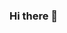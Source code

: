 ### Hi there 👋

<!--Highly motivated and enthusiastic 2022 graduate in Materials and Metallurgical Engineering with experience in inside sales. Seeking to transition into the field of Data Science, Data Analytics, Product, and Business Analysis. As a result-oriented individual, I am eager to bring my analytical and problem-solving skills to a dynamic organization. I am always seeking new challenges and opportunities to grow and contribute to the success of a company. Looking for a position where I can leverage my technical background and interpersonal skills to drive impact and achieve business goals.
**lavanya-gtvadderaju/lavanya-gtvadderaju** is a ✨ _special_ ✨ repository because its `README.md` (this file) appears on your GitHub profile.

Here are some ideas to get you started:

- 🔭 I’m currently working on indviual projects
- 🌱 I’m currently learning machine learning and deeplearning
- 🤔 I’m looking for help with job openings
- 💬 Ask me about 
- 📫 How to reach me: .
- 😄 Pronouns: ...
- ⚡ Fun fact: ...
-->
